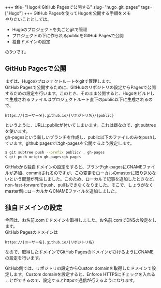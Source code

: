 +++
title="HugoをGitHub Pagesで公開する"
slug="hugo_git_pages"
tags=["Hugo"]
+++
GitHub Pagesを使ってHugoを公開する手順をメモ  
やりたいこととしては、

- Hugoのプロジェクトを丸ごとgitで管理
- プロジェクトの下に作られるpublicをGitHub Pagesで公開
- 独自ドメインの設定

の3つです。

## GitHub Pagesで公開
まずは、Hugoのプロジェクトルートをgitで管理します。  
GitHub Pagesで公開するために、GitHubのリポジトリの設定からPagesで公開するための設定を行います。このとき、そのまま公開すると、Hugoをビルドして生成されるファイルはプロジェクトルート直下のpublic以下に生成されるので、

```
https://{ユーザー名}.github.io/{リポジトリ名}/{public}
```

というように、URLにpublicが付いてしまいます。これは嫌なので、git subtreeを使います。  
gh-pagesという新しいブランチを作成し、public以下のファイルのみをpushしています。github pagesではgh-pagesを公開するよう設定します。  

```bash
$ git subtree push --prefix public/ . gh-pages
$ git push origin gh-pages:gh-pages
```

GitHubから独自ドメインの設定をすると、ブランチgh-pagesにCNAMEファイルが追加、commitされるのですが、この変更をローカルのmasterに取り込めないという問題が発生しました。このため、ローカルで記事を追加したときなど、non-fast-forwardでpush、pullもできなくなりました。そこで、しょうがなくmaster側にローカルからCNAMEファイルを追加しました。


## 独自ドメインの設定
今回は、お名前.comでドメインを取得しました。お名前.comでDNSの設定をします。  
GitHub Pagesのドメインは

```
https://{ユーザー名}.github.io/{リポジトリ名}
```

なので、取得したドメインでGitHub PagesのドメインがひけるようにCNAMEの設定を行います。  

GitHub側では、リポジトリの設定からCustom domainを取得したドメインで設定します。Custom domainを設定すると、Enforce HTTPSにチェックを入れることができるので、設定するとhttpsで通信が行えるようになります。  




